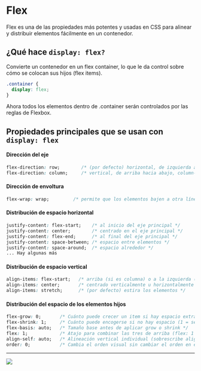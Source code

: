 # Flex

Flex es una de las propiedades más potentes y usadas en CSS para alinear y distribuir elementos fácilmente en un contenedor.

## ¿Qué hace `display: flex?`

Convierte un contenedor en un flex container, lo que le da control sobre cómo se colocan sus hijos (flex items).

```css
.container {
  display: flex;
}
```

Ahora todos los elementos dentro de .container serán controlados por las reglas de Flexbox.

## Propiedades principales que se usan con `display: flex`

#### Dirección del eje

```css
flex-direction: row;        /* (por defecto) horizontal, de izquierda a derecha, row-reverse */
flex-direction: column;     /* vertical, de arriba hacia abajo, column-reverse */
```

#### Dirección de envoltura

```css
flex-wrap: wrap;         /* permite que los elementos bajen a otra línea si no caben, por defecto es no-wrap */
```

#### Distribución de espacio horizontal


```css
justify-content: flex-start;    /* al inicio del eje principal */
justify-content: center;        /* centrado en el eje principal */
justify-content: flex-end;      /* al final del eje principal */
justify-content: space-between; /* espacio entre elementos */
justify-content: space-around;  /* espacio alrededor */
... Hay algunas más
```

#### Distribución de espacio vertical

```css
align-items: flex-start;   /* arriba (si es columna) o a la izquierda (si es fila) */
align-items: center;       /* centrado verticalmente u horizontalmente */
align-items: stretch;      /* (por defecto) estira los elementos */
```

#### Distribución del espacio de los elementos hijos

```css
flex-grow: 0;       /* Cuánto puede crecer un item si hay espacio extra (0 = no crece) */
flex-shrink: 1;     /* Cuánto puede encogerse si no hay espacio (1 = se encoge si hace falta) */
flex-basis: auto;   /* Tamaño base antes de aplicar grow o shrink */
flex: 1;	        /* Atajo para combinar las tres de arriba (flex: 1 0 200px) */
align-self: auto;   /* Alineación vertical individual (sobrescribe align-items) */
order: 0;           /* Cambia el orden visual sin cambiar el orden en el HTML */
```
---

![](https://preview.redd.it/vd9dc7wfk9471.png?auto=webp&s=f6c78331f2c9fb2f8a13837e480a572d7c266752)